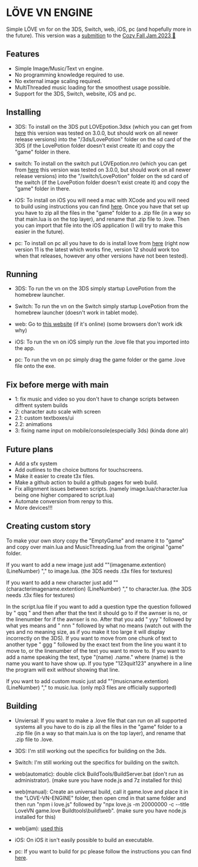 # LÖVE VN ENGINE

 Simple LÖVE vn for on the 3DS, Switch, web, iOS, pc (and hopefully more in the future).
 This version was a [submition](https://itch.io/jam/cozy-fall-jam-2023/rate/2304227) to the [Cozy Fall Jam 2023 🍂](https://itch.io/jam/cozy-fall-jam-2023)

## Features

- Simple Image/Music/Text vn engine.
- No programming knowledge required to use.
- No external image scaling required.
- MultiThreaded music loading for the smoothest usage possible.
- Support for the 3DS, Switch, website, iOS and pc.

## Installing

- 3DS: To install on the 3DS put LOVEpotion.3dsx (which you can get from [here](https://github.com/lovebrew/lovepotion/releases) this version was tested on 3.0.0, but should work on all newer release versions) into the "/3ds/LovePotion" folder on the sd card of the 3DS (if the LovePotion folder doesn't exist create it) and copy the "game" folder in there.

- switch: To install on the switch put LOVEpotion.nro (which you can get from [here](https://github.com/lovebrew/lovepotion/releases) this version was tested on 3.0.0, but should work on all newer release versions) into the "/switch/LovePotion" folder on the sd card of the switch (if the LovePotion folder doesn't exist create it) and copy the "game" folder in there.

- iOS: To install on iOS you will need a mac with XCode and you will need to build using instructions you can find [here](https://github.com/love2d/love#iOS). Once you have that set up you have to zip all the files in the "game" folder to a .zip file (in a way so that main.lua is on the top layer), and rename that .zip file to .love. Then you can import that file into the iOS application (I will try to make this easier in the future).

- pc: To install on pc all you have to do is install love from [here](https://github.com/love2d/love/releases) (right now version 11 is the latest which works fine, version 12 should work too when that releases, however any other versions have not been tested).

## Running

- 3DS: To run the vn on the 3DS simply startup LovePotion from the homebrew launcher.

- Switch: To run the vn on the Switch simply startup LovePotion from the homebrew launcher (doesn't work in tablet mode).

- web: Go to [this website](http://easydoor.mine.bz/server/LoveVN/) (if it's online) (some browsers don't work idk why)

- iOS: To run the vn on iOS simply run the .love file that you imported into the app.

- pc: To run the vn on pc simply drag the game folder or the game .love file onto the exe.

## Fix before merge with main

- 1: fix music and video so you don't have to change scripts between diffrent system builds
- 2: character auto scale with screen
- 2.1: custom textboxes/ui
- 2.2: animations
- 3: fixing name input on mobile/console(especially 3ds) (kinda done alr)

## Future plans

- Add a sfx system
- Add outlines to the choice buttons for touchscreens.
- Make it easier to create t3x files.
- Make a github action to build a github pages for web build.
- Fix allignment issues between scripts. (namely image.lua/character.lua being one higher compared to script.lua)
- Automate conversion from renpy to this.
- More devices!!!

## Creating custom story

To make your own story copy the "EmptyGame" and rename it to "game" and copy over main.lua and MusicThreading.lua from the original "game" folder.

If you want to add a new image just add ""(imagename.extention) (LineNumber) "," to image.lua. (the 3DS needs .t3x files for textures)

If you want to add a new character just add ""(characterimagename.extention) (LineNumber) "," to character.lua. (the 3DS needs .t3x files for textures)

In the script.lua file if you want to add a question type the question followed by " qqq " and then after that the text it should go to if the awnser is no, or the linenumber for if the awnser is no. After that you add " yyy " followed by what yes means and " nnn " followed by what no means (watch out with the yes and no meaning size, as if you make it too large it will display incorrectly on the 3DS).
If you want to move from one chunk of text to another type " ggg " followed by the exact text from the line you want it to move to, or the linenumber of the text you want to move to.
If you want to add a name speaking the text, type "(name) .name." where (name) is the name you want to have show up.
If you type "123quit123" anywhere in a line the program will exit *without* showing that line.

If you want to add custom music just add ""(musicname.extention) (LineNumber) "," to music.lua. (only mp3 files are officially supported)

## Building

- Unviersal: If you want to make a .love file that can run on all supported systems all you have to do is zip all the files in the "game" folder to a .zip file (in a way so that main.lua is on the top layer), and rename that .zip file to .love.

- 3DS: I'm still working out the specifics for building on the 3ds.

- Switch: I'm still working out the specifics for building on the switch.

- web(automatic): double click BuildTools/BuildServer.bat (don't run as administrator). (make sure you have node.js and 7z installed for this)
- web(manual): Create an universal build, call it game.love and place it in the "LOVE-VN-ENGINE" folder, then open cmd in that same folder and then run "npm i love.js" followed by "npx love.js -m 20000000 -c --title LoveVN game.love Buildtools\build\web". (make sure you have node.js installed for this)
- web(jam): [used this](https://schellingb.github.io/LoveWebBuilder/package)

- iOS: On iOS it isn't easily possible to build an executable.

- pc: If you want to build for pc please follow the instructions you can find [here](https://love2d.org/wiki/Game_Distribution#Creating_a_Windows_Executable).
